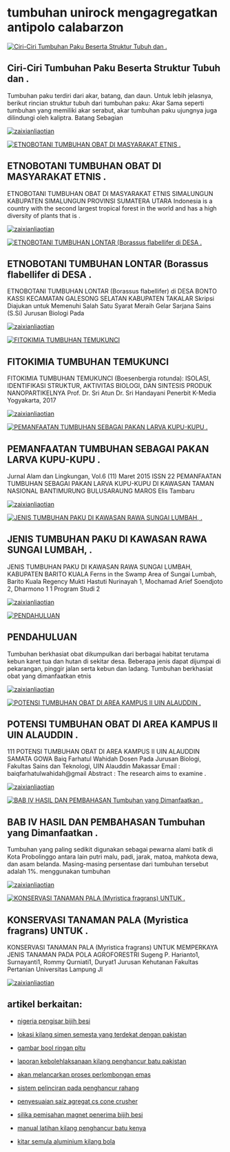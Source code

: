 # tumbuhan unirock mengagregatkan antipolo calabarzon
<a href="https://mnn.zoosnet.net/LR/Chatpre.aspx?id=MNN94995150&p=https://topgrinding.com/" target="_blank">![Ciri-Ciri Tumbuhan Paku Beserta Struktur Tubuh dan .](https://github.com/technlg/images/blob/main/10.jpg)</a>
## Ciri-Ciri Tumbuhan Paku Beserta Struktur Tubuh dan .
Tumbuhan paku terdiri dari akar, batang, dan daun. Untuk lebih jelasnya, berikut rincian struktur tubuh dari tumbuhan paku: Akar Sama seperti tumbuhan yang memiliki akar serabut, akar tumbuhan paku ujungnya juga dilindungi oleh kaliptra. Batang Sebagian 
<a href="https://mnn.zoosnet.net/LR/Chatpre.aspx?id=MNN94995150&p=https://topgrinding.com/" target="_blank"><img src="https://github.com/technlg/images/raw/main/chat11.jpg" alt="zaixianliaotian"/></a><a href="//whatsapp.shibangsoft.com/WhatsApp.php" ><img src="https://github.com/technlg/images/raw/main/chat11.png" alt=""></a>
<a href="https://mnn.zoosnet.net/LR/Chatpre.aspx?id=MNN94995150&p=https://topgrinding.com/" target="_blank">![ETNOBOTANI TUMBUHAN OBAT DI MASYARAKAT ETNIS .](https://github.com/technlg/images/blob/main/66.jpg)</a>
## ETNOBOTANI TUMBUHAN OBAT DI MASYARAKAT ETNIS .
ETNOBOTANI TUMBUHAN OBAT DI MASYARAKAT ETNIS SIMALUNGUN KABUPATEN SIMALUNGUN PROVINSI SUMATERA UTARA Indonesia is a country with the second largest tropical forest in the world and has a high diversity of plants that is .
<a href="https://mnn.zoosnet.net/LR/Chatpre.aspx?id=MNN94995150&p=https://topgrinding.com/" target="_blank"><img src="https://github.com/technlg/images/raw/main/chat11.jpg" alt="zaixianliaotian"/></a><a href="//whatsapp.shibangsoft.com/WhatsApp.php" ><img src="https://github.com/technlg/images/raw/main/chat11.png" alt=""></a>
<a href="https://mnn.zoosnet.net/LR/Chatpre.aspx?id=MNN94995150&p=https://topgrinding.com/" target="_blank">![ETNOBOTANI TUMBUHAN LONTAR (Borassus flabellifer di DESA .](https://github.com/technlg/images/blob/main/56.jpg)</a>
## ETNOBOTANI TUMBUHAN LONTAR (Borassus flabellifer di DESA .
ETNOBOTANI TUMBUHAN LONTAR (Borassus flabellifer) di DESA BONTO KASSI KECAMATAN GALESONG SELATAN KABUPATEN TAKALAR Skripsi Diajukan untuk Memenuhi Salah Satu Syarat Meraih Gelar Sarjana Sains (S.Si) Jurusan Biologi Pada
<a href="https://mnn.zoosnet.net/LR/Chatpre.aspx?id=MNN94995150&p=https://topgrinding.com/" target="_blank"><img src="https://github.com/technlg/images/raw/main/chat11.jpg" alt="zaixianliaotian"/></a><a href="//whatsapp.shibangsoft.com/WhatsApp.php" ><img src="https://github.com/technlg/images/raw/main/chat11.png" alt=""></a>
<a href="https://mnn.zoosnet.net/LR/Chatpre.aspx?id=MNN94995150&p=https://topgrinding.com/" target="_blank">![FITOKIMIA TUMBUHAN TEMUKUNCI](https://github.com/technlg/images/blob/main/49.jpg)</a>
## FITOKIMIA TUMBUHAN TEMUKUNCI
FITOKIMIA TUMBUHAN TEMUKUNCI (Boesenbergia rotunda): ISOLASI, IDENTIFIKASI STRUKTUR, AKTIVITAS BIOLOGI, DAN SINTESIS PRODUK NANOPARTIKELNYA Prof. Dr. Sri Atun Dr. Sri Handayani Penerbit K-Media Yogyakarta, 2017
<a href="https://mnn.zoosnet.net/LR/Chatpre.aspx?id=MNN94995150&p=https://topgrinding.com/" target="_blank"><img src="https://github.com/technlg/images/raw/main/chat11.jpg" alt="zaixianliaotian"/></a><a href="//whatsapp.shibangsoft.com/WhatsApp.php" ><img src="https://github.com/technlg/images/raw/main/chat11.png" alt=""></a>
<a href="https://mnn.zoosnet.net/LR/Chatpre.aspx?id=MNN94995150&p=https://topgrinding.com/" target="_blank">![PEMANFAATAN TUMBUHAN SEBAGAI PAKAN LARVA KUPU-KUPU .](https://github.com/technlg/images/blob/main/40.jpg)</a>
## PEMANFAATAN TUMBUHAN SEBAGAI PAKAN LARVA KUPU-KUPU .
Jurnal Alam dan Lingkungan, Vol.6 (11) Maret 2015 ISSN 22 PEMANFAATAN TUMBUHAN SEBAGAI PAKAN LARVA KUPU-KUPU DI KAWASAN TAMAN NASIONAL BANTIMURUNG BULUSARAUNG MAROS Elis Tambaru
<a href="https://mnn.zoosnet.net/LR/Chatpre.aspx?id=MNN94995150&p=https://topgrinding.com/" target="_blank"><img src="https://github.com/technlg/images/raw/main/chat11.jpg" alt="zaixianliaotian"/></a><a href="//whatsapp.shibangsoft.com/WhatsApp.php" ><img src="https://github.com/technlg/images/raw/main/chat11.png" alt=""></a>
<a href="https://mnn.zoosnet.net/LR/Chatpre.aspx?id=MNN94995150&p=https://topgrinding.com/" target="_blank">![JENIS TUMBUHAN PAKU DI KAWASAN RAWA SUNGAI LUMBAH, .](https://github.com/technlg/images/blob/main/66.jpg)</a>
## JENIS TUMBUHAN PAKU DI KAWASAN RAWA SUNGAI LUMBAH, .
JENIS TUMBUHAN PAKU DI KAWASAN RAWA SUNGAI LUMBAH, KABUPATEN BARITO KUALA Ferns in the Swamp Area of Sungai Lumbah, Barito Kuala Regency Mukti Hastuti Nurinayah 1, Mochamad Arief Soendjoto 2, Dharmono 1 1 Program Studi 2 
<a href="https://mnn.zoosnet.net/LR/Chatpre.aspx?id=MNN94995150&p=https://topgrinding.com/" target="_blank"><img src="https://github.com/technlg/images/raw/main/chat11.jpg" alt="zaixianliaotian"/></a><a href="//whatsapp.shibangsoft.com/WhatsApp.php" ><img src="https://github.com/technlg/images/raw/main/chat11.png" alt=""></a>
<a href="https://mnn.zoosnet.net/LR/Chatpre.aspx?id=MNN94995150&p=https://topgrinding.com/" target="_blank">![PENDAHULUAN](https://github.com/technlg/images/blob/main/44.jpg)</a>
## PENDAHULUAN
Tumbuhan berkhasiat obat dikumpulkan dari berbagai habitat terutama kebun karet tua dan hutan di sekitar desa. Beberapa jenis dapat dijumpai di pekarangan, pinggir jalan serta kebun dan ladang. Tumbuhan berkhasiat obat yang dimanfaatkan etnis 
<a href="https://mnn.zoosnet.net/LR/Chatpre.aspx?id=MNN94995150&p=https://topgrinding.com/" target="_blank"><img src="https://github.com/technlg/images/raw/main/chat11.jpg" alt="zaixianliaotian"/></a><a href="//whatsapp.shibangsoft.com/WhatsApp.php" ><img src="https://github.com/technlg/images/raw/main/chat11.png" alt=""></a>
<a href="https://mnn.zoosnet.net/LR/Chatpre.aspx?id=MNN94995150&p=https://topgrinding.com/" target="_blank">![POTENSI TUMBUHAN OBAT DI AREA KAMPUS II UIN ALAUDDIN .](https://github.com/technlg/images/blob/main/13.jpg)</a>
## POTENSI TUMBUHAN OBAT DI AREA KAMPUS II UIN ALAUDDIN .
111 POTENSI TUMBUHAN OBAT DI AREA KAMPUS II UIN ALAUDDIN SAMATA GOWA Baiq Farhatul Wahidah Dosen Pada Jurusan Biologi, Fakultas Sains dan Teknologi, UIN Alauddin Makassar Email : baiqfarhatulwahidah@gmail Abstract : The research aims to examine .
<a href="https://mnn.zoosnet.net/LR/Chatpre.aspx?id=MNN94995150&p=https://topgrinding.com/" target="_blank"><img src="https://github.com/technlg/images/raw/main/chat11.jpg" alt="zaixianliaotian"/></a><a href="//whatsapp.shibangsoft.com/WhatsApp.php" ><img src="https://github.com/technlg/images/raw/main/chat11.png" alt=""></a>
<a href="https://mnn.zoosnet.net/LR/Chatpre.aspx?id=MNN94995150&p=https://topgrinding.com/" target="_blank">![BAB IV HASIL DAN PEMBAHASAN Tumbuhan yang Dimanfaatkan .](https://github.com/technlg/images/blob/main/3.jpg)</a>
## BAB IV HASIL DAN PEMBAHASAN Tumbuhan yang Dimanfaatkan .
Tumbuhan yang paling sedikit digunakan sebagai pewarna alami batik di Kota Probolinggo antara lain putri malu, padi, jarak, matoa, mahkota dewa, dan asam belanda. Masing-masing persentase dari tumbuhan tersebut adalah 1%. menggunakan tumbuhan 
<a href="https://mnn.zoosnet.net/LR/Chatpre.aspx?id=MNN94995150&p=https://topgrinding.com/" target="_blank"><img src="https://github.com/technlg/images/raw/main/chat11.jpg" alt="zaixianliaotian"/></a><a href="//whatsapp.shibangsoft.com/WhatsApp.php" ><img src="https://github.com/technlg/images/raw/main/chat11.png" alt=""></a>
<a href="https://mnn.zoosnet.net/LR/Chatpre.aspx?id=MNN94995150&p=https://topgrinding.com/" target="_blank">![KONSERVASI TANAMAN PALA (Myristica fragrans) UNTUK .](https://github.com/technlg/images/blob/main/23.jpg)</a>
## KONSERVASI TANAMAN PALA (Myristica fragrans) UNTUK .
KONSERVASI TANAMAN PALA (Myristica fragrans) UNTUK MEMPERKAYA JENIS TANAMAN PADA POLA AGROFORESTRI Sugeng P. Harianto1, Surnayanti1, Rommy Qurniati1, Duryat1 Jurusan Kehutanan Fakultas Pertanian Universitas Lampung Jl
<a href="https://mnn.zoosnet.net/LR/Chatpre.aspx?id=MNN94995150&p=https://topgrinding.com/" target="_blank"><img src="https://github.com/technlg/images/raw/main/chat11.jpg" alt="zaixianliaotian"/></a><a href="//whatsapp.shibangsoft.com/WhatsApp.php" ><img src="https://github.com/technlg/images/raw/main/chat11.png" alt=""></a>
## artikel berkaitan:
* [nigeria pengisar bijih besi](nigeria%20pengisar%20bijih%20besi.md)
* [lokasi kilang simen semesta yang terdekat dengan pakistan](lokasi%20kilang%20simen%20semesta%20yang%20terdekat%20dengan%20pakistan.md)
* [gambar bool ringan pltu](gambar%20bool%20ringan%20pltu.md)
* [laporan kebolehlaksanaan kilang penghancur batu pakistan](laporan%20kebolehlaksanaan%20kilang%20penghancur%20batu%20pakistan.md)
* [akan melancarkan proses perlombongan emas](akan%20melancarkan%20proses%20perlombongan%20emas.md)
* [sistem pelinciran pada penghancur rahang](sistem%20pelinciran%20pada%20penghancur%20rahang.md)
* [penyesuaian saiz agregat cs cone crusher](penyesuaian%20saiz%20agregat%20cs%20cone%20crusher.md)
* [silika pemisahan magnet penerima bijih besi](silika%20pemisahan%20magnet%20penerima%20bijih%20besi.md)
* [manual latihan kilang penghancur batu kenya](manual%20latihan%20kilang%20penghancur%20batu%20kenya.md)
* [kitar semula aluminium kilang bola](kitar%20semula%20aluminium%20kilang%20bola.md)
